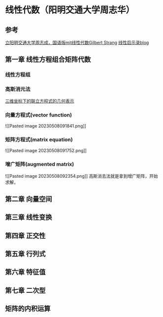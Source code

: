 # 线性代数（阳明交通大学周志华）
## 参考
[立阳明交通大学周志成，国语版mit线性代数Gilbert Strang](https://www.bilibili.com/video/BV1c14y177A6/?spm_id_from=333.788&vd_source=b92112731015c20054034d26c9ad8a67)
[线性启示录blog](https://ccjou.wordpress.com/2013/02/20/%E9%AB%98%E6%96%AF%E6%B6%88%E5%8E%BB%E6%B3%95/)

## 第一章 线性方程组合矩阵代数 
### 线性方程组
### 高斯消元法
   [三维坐标下的联立方程式的几何表示](https://www.bilibili.com/video/BV1c14y177A6?t=281.2)
###  向量方程式(vector function)
   ![[Pasted image 20230508091841.png]]
###  矩阵方程式(matrix equation)
   ![[Pasted image 20230508091752.png]]
### 增广矩阵(augmented matrix)
   ![[Pasted image 20230508092354.png]]
高斯消去法就是拿到增广矩阵，开始求解，
## 第二章 向量空间
## 第三章 线性变换
## 第四章 正交性
## 第五章 行列式
## 第六章 特征值
## 第七章 二次型
## 矩阵的内积运算
